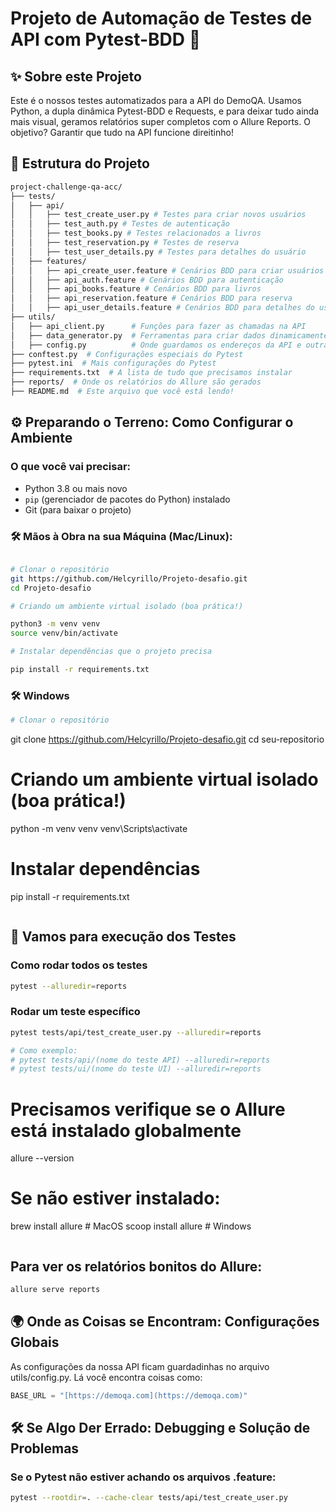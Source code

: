 # Projeto de Automação de Testes de API com Pytest-BDD 🚀

## ✨ Sobre este Projeto
Este é o nossos testes automatizados para a API do DemoQA. Usamos Python, a dupla dinâmica Pytest-BDD e Requests, e para deixar tudo ainda mais visual, geramos relatórios super completos com o Allure Reports. O objetivo? Garantir que tudo na API funcione direitinho! 

## 📂 Estrutura do Projeto
```bash
project-challenge-qa-acc/
├── tests/
│   ├── api/
│   │   ├── test_create_user.py # Testes para criar novos usuários
│   │   ├── test_auth.py # Testes de autenticação
│   │   ├── test_books.py # Testes relacionados a livros
│   │   ├── test_reservation.py # Testes de reserva
│   │   ├── test_user_details.py # Testes para detalhes do usuário
│   ├── features/
│   │   ├── api_create_user.feature # Cenários BDD para criar usuários
│   │   ├── api_auth.feature # Cenários BDD para autenticação
│   │   ├── api_books.feature # Cenários BDD para livros
│   │   ├── api_reservation.feature # Cenários BDD para reserva
│   │   ├── api_user_details.feature # Cenários BDD para detalhes do usuário
├── utils/
│   ├── api_client.py      # Funções para fazer as chamadas na API
│   ├── data_generator.py  # Ferramentas para criar dados dinamicamente
│   ├── config.py          # Onde guardamos os endereços da API e outras configurações (URLs, headers)
├── conftest.py  # Configurações especiais do Pytest
├── pytest.ini  # Mais configurações do Pytest
├── requirements.txt  # A lista de tudo que precisamos instalar
├── reports/  # Onde os relatórios do Allure são gerados
├── README.md  # Este arquivo que você está lendo!
```

## ⚙️ Preparando o Terreno: Como Configurar o Ambiente
### O que você vai precisar:

- Python 3.8 ou mais novo
- `pip` (gerenciador de pacotes do Python) instalado
- Git (para baixar o projeto)

### 🛠️ Mãos à Obra na sua Máquina (Mac/Linux):
```bash

# Clonar o repositório
git https://github.com/Helcyrillo/Projeto-desafio.git
cd Projeto-desafio

# Criando um ambiente virtual isolado (boa prática!)

python3 -m venv venv
source venv/bin/activate

# Instalar dependências que o projeto precisa

pip install -r requirements.txt
```

### 🛠️  **Windows**
```powershell
# Clonar o repositório
```
git clone https://github.com/Helcyrillo/Projeto-desafio.git
cd seu-repositorio

# Criando um ambiente virtual isolado (boa prática!)
python -m venv venv
venv\Scripts\activate

# Instalar dependências
pip install -r requirements.txt
```
```
## 🚀 Vamos para execução dos Testes
### Como rodar todos os testes
```bash
pytest --alluredir=reports
```

### Rodar um teste específico
```bash
pytest tests/api/test_create_user.py --alluredir=reports

# Como exemplo: 
# pytest tests/api/(nome do teste API) --alluredir=reports
# pytest tests/ui/(nome do teste UI) --alluredir=reports
```

# Precisamos verifique se o Allure está instalado globalmente
allure --version

# Se não estiver instalado:
brew install allure  # MacOS
scoop install allure # Windows
``` 
```
## Para ver os relatórios bonitos do Allure:

```bash
allure serve reports
```

## 🌍 Onde as Coisas se Encontram: Configurações Globais
As configurações da nossa API ficam guardadinhas no arquivo utils/config.py. 
Lá você encontra coisas como:

```python
BASE_URL = "[https://demoqa.com](https://demoqa.com)"
```

## 🛠️ Se Algo Der Errado: Debugging e Solução de Problemas
### Se o Pytest não estiver achando os arquivos .feature:
```bash
pytest --rootdir=. --cache-clear tests/api/test_create_user.py
```




